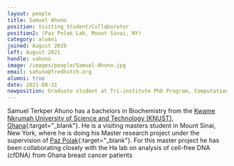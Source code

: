 ```yaml
---
layout: people
title: Samuel Ahuno
position: Visiting Student/Collaborator
position2: (Paz Polak Lab, Mount Sinai, NY)
category: alumni
joined: August 2019
left: August 2021
handle: sahuno
image: /images/people/Samuel-Ahuno.jpg
email: sahuno@fredhutch.org
alumni: true
date: 2021-08-31 
newposition: Graduate student at Tri-institute PhD Program, Computational Biology & Medicine
---
```


Samuel  Terkper Ahuno has a bachelors in Biochemistry from the [Kwame Nkrumah University of Science and Technology (KNUST), Ghana](https://web.knust.edu.gh/){:target="_blank"}. He is a visiting masters student in Mount Sinai, New York, where he is doing his Master research project under the supervision of [Paz Polak](https://www.mountsinai.org/profiles/paz-polak){:target="_blank"}. For this master project he has been collaborating closely with the Ha lab on analysis of cell-free DNA (cfDNA) from Ghana breast cancer patients
